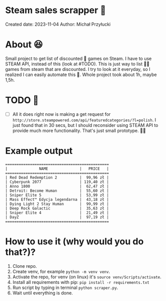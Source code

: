 # Steam sales scrapper 👾
Created date: 2023-11-04
Author: Michał Przyłucki

# About 😆
Small project to get list of discounted 🤑 games on Steam. 
I have to use STEAM API, instead of this (look at #TODO). This is just way to list
✍🏻 games from steam that are discounted. I try to look at it everyday, so I realized 
I can easily automate this 🤯. Whole project took about 1h, maybe 1,5h.

# TODO 🤔
- [ ] All it does right now is making a get request for `http://store.steampowered.com/api/featuredcategories/?l=polish`. I just found that in 30 secs, but I should reconsider using
STEAM API to provide much more functionality. That's just small prototype. 👨‍💻

# Example output

```
==============================================
|              NAME              |   PRICE   |
==============================================
| Red Dead Redemption 2          |  99,96 zł |
| Cyberpunk 2077                 | 119,40 zł |
| Anno 1800                      |  62,47 zł |
| Detroit: Become Human          |  55,60 zł |
| Sniper Elite 5                 |  53,99 zł |
| Mass Effect™ Edycja legendarna |  43,18 zł |
| Dying Light 2 Stay Human       |  99,99 zł |
| Deep Rock Galactic             |  35,63 zł |
| Sniper Elite 4                 |  21,49 zł |
| DayZ                           |  97,19 zł |
==============================================
```

# How to use it (why would you do that?)?

1. Clone repo.
2. Create venv, for example `python -m venv venv`.
3. Activate the repo, for venv (on linux) it's `source venv/Scripts/activate`.
4. Install all requirements with pip: `pip install -r requirements.txt`
5. Run script by typing in terminal `python scraper.py`.
6. Wait until everything is done.
